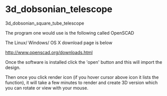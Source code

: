 # 3d_dobsonian_telescope
3d_dobsonian_square_tube_telescope


The program one would use is the following called OpenSCAD

The Linux/ Windows/ OS X download page is below

http://www.openscad.org/downloads.html

Once the software is installed click the 'open' button and this will import the design.

Then once you click render icon (if you hover cursor above icon it lists the function), it will take a few minutes to render and create 3D version which you can rotate or view with your mouse. 
